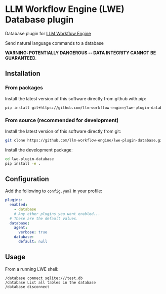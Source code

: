 # LLM Workflow Engine (LWE) Database plugin

Database plugin for [LLM Workflow Engine](https://github.com/llm-workflow-engine/llm-workflow-engine)

Send natural language commands to a database

**WARNING: POTENTIALLY DANGEROUS -- DATA INTEGRITY CANNOT BE GUARANTEED.**

## Installation

### From packages

Install the latest version of this software directly from github with pip:

```bash
pip install git+https://github.com/llm-workflow-engine/lwe-plugin-database
```

### From source (recommended for development)

Install the latest version of this software directly from git:

```bash
git clone https://github.com/llm-workflow-engine/lwe-plugin-database.git
```

Install the development package:

```bash
cd lwe-plugin-database
pip install -e .
```

## Configuration

Add the following to `config.yaml` in your profile:

```yaml
plugins:
  enabled:
    - database
    # Any other plugins you want enabled...
  # These are the default values.
  database:
    agent:
      verbose: true
    database:
      default: null
```

## Usage

From a running LWE shell:

```
/database connect sqlite:///test.db
/database List all tables in the database
/database disconnect
```
